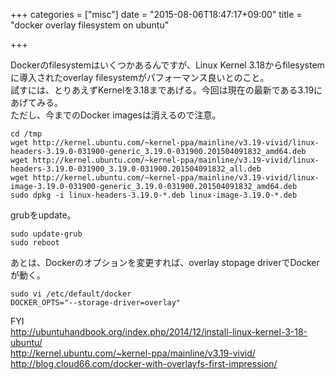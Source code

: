 +++
categories = ["misc"]
date = "2015-08-06T18:47:17+09:00"
title = "docker overlay filesystem on ubuntu"

+++

Dockerのfilesystemはいくつかあるんですが、Linux Kernel 3.18からfilesystemに導入されたoverlay filesystemがパフォーマンス良いとのこと。  
試すには、とりあえずKernelを3.18まであげる。今回は現在の最新である3.19にあげてみる。  
ただし、今までのDocker imagesは消えるので注意。

```
cd /tmp
wget http://kernel.ubuntu.com/~kernel-ppa/mainline/v3.19-vivid/linux-headers-3.19.0-031900-generic_3.19.0-031900.201504091832_amd64.deb
wget http://kernel.ubuntu.com/~kernel-ppa/mainline/v3.19-vivid/linux-headers-3.19.0-031900_3.19.0-031900.201504091832_all.deb
wget http://kernel.ubuntu.com/~kernel-ppa/mainline/v3.19-vivid/linux-image-3.19.0-031900-generic_3.19.0-031900.201504091832_amd64.deb
sudo dpkg -i linux-headers-3.19.0-*.deb linux-image-3.19.0-*.deb
```

grubをupdate。

```
sudo update-grub
sudo reboot
```

あとは、Dockerのオプションを変更すれば、overlay stopage driverでDockerが動く。

```
sudo vi /etc/default/docker
DOCKER_OPTS="--storage-driver=overlay"
```

FYI  
http://ubuntuhandbook.org/index.php/2014/12/install-linux-kernel-3-18-ubuntu/  
http://kernel.ubuntu.com/~kernel-ppa/mainline/v3.19-vivid/  
http://blog.cloud66.com/docker-with-overlayfs-first-impression/
